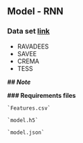 ## Model - RNN 

### Data set [link]()
  * RAVADEES 
  * SAVEE
  * CREMA
  * TESS

_**## Note**_

**### Requirements files**
    
    `Features.csv` 
    
    `model.h5`
    
    `model.json` 
    


